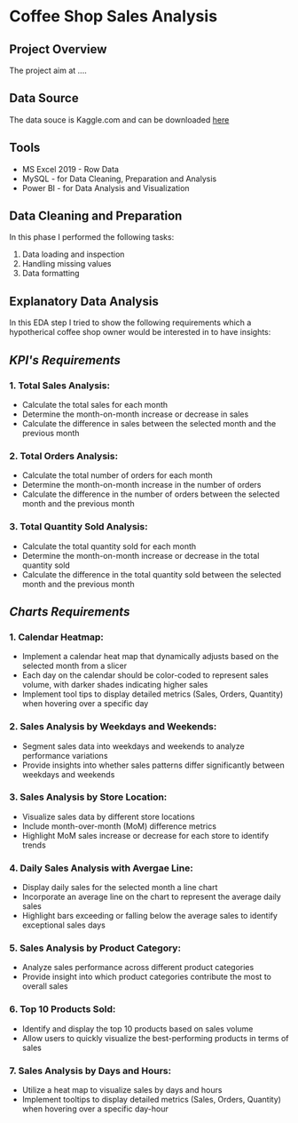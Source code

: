# Coffee Shop Sales Analysis 
## Project Overview
The project aim at ....
## Data Source
The data souce is Kaggle.com and can be downloaded [here](https://www.kaggle.com/datasets/ahmedabbas757/coffee-sales)
## Tools 
- MS Excel 2019 - Row Data 
- MySQL - for Data Cleaning, Preparation and Analysis
- Power BI - for Data Analysis and Visualization 
## Data Cleaning and Preparation
In this phase I performed the following tasks:
1. Data loading and inspection
2. Handling missing values
3. Data formatting
## Explanatory Data Analysis
In this EDA step I tried to show the following requirements which a hypotherical coffee shop owner would be interested in to have insights:
## *KPI's Requirements*
### 1. Total Sales Analysis:
- Calculate the total sales for each month
- Determine the month-on-month increase or decrease in sales
- Calculate the difference in sales between the selected month and the previous month
### 2. Total Orders Analysis:
- Calculate the total number of orders for each month
- Determine the month-on-month increase in the number of orders
- Calculate the difference in the number of orders between the selected month and the previous month
### 3. Total Quantity Sold Analysis:
- Calculate the total quantity sold for each month
- Determine the month-on-month increase or decrease in the total quantity sold
- Calculate the difference in the total quantity sold between the selected month and the previous month
## *Charts Requirements*
### 1. Calendar Heatmap:
- Implement a calendar heat map that dynamically adjusts based on the selected month from a slicer
- Each day on the calendar should be color-coded to represent sales volume, with darker shades indicating higher sales
- Implement tool tips to display detailed metrics (Sales, Orders, Quantity) when hovering over a specific day
### 2. Sales Analysis by Weekdays and Weekends:
- Segment sales data into weekdays and weekends to analyze performance variations
- Provide insights into whether sales patterns differ significantly between weekdays and weekends
### 3. Sales Analysis by Store Location:
- Visualize sales data by different store locations
- Include month-over-month (MoM) difference metrics
- Highlight MoM sales increase or decrease for each store to identify trends
### 4. Daily Sales Analysis with Avergae Line:
- Display daily sales for the selected month a line chart
- Incorporate an average line on the chart to represent the average daily sales
- Highlight bars exceeding or falling below the average sales to identify exceptional sales days
### 5. Sales Analysis by Product Category:
- Analyze sales performance across different product categories
- Provide insight into which product categories contribute the most to overall sales
### 6. Top 10 Products Sold:
- Identify and display the top 10 products based on sales volume
- Allow users to quickly visualize the best-performing products in terms of sales
### 7. Sales Analysis by Days and Hours:
- Utilize a heat map to visualize sales by days and hours
- Implement tooltips to display detailed metrics (Sales, Orders, Quantity) when hovering over a specific day-hour




